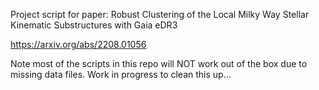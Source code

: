 Project script for paper: Robust Clustering of the Local Milky Way Stellar Kinematic Substructures with Gaia eDR3

https://arxiv.org/abs/2208.01056

Note most of the scripts in this repo will NOT work out of the box due to missing data files. Work in progress to clean this up...
